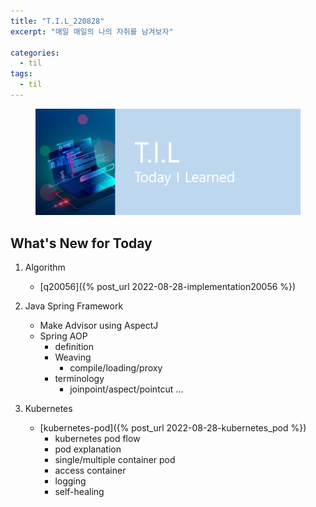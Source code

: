 ```yaml
---
title: "T.I.L_220828"
excerpt: "매일 매일의 나의 자취를 남겨보자"

categories:
  - til
tags:
  - til
---
```

<figure>
    <img src="/assets/images/til_image.png">
</figure>

## What's New for Today   
1. Algorithm
    - [q20056]({% post_url 2022-08-28-implementation20056 %})

2. Java Spring Framework
    - Make Advisor using AspectJ
    - Spring AOP
        - definition
        - Weaving
            - compile/loading/proxy
        - terminology
            - joinpoint/aspect/pointcut ...
    

     
3. Kubernetes 
    - [kubernetes-pod]({% post_url 2022-08-28-kubernetes_pod %})
       - kubernetes pod flow
       - pod explanation
       - single/multiple container pod
       - access container
       - logging
       - self-healing







  




